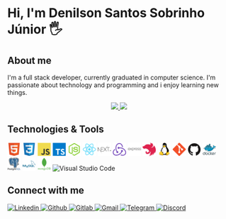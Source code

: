 <h1>Hi, I'm Denilson Santos Sobrinho Júnior 🖐</h1>

<h2>About me</h2>

I'm a full stack developer, currently graduated in computer science. I'm passionate about technology and programming and i enjoy learning new things.

<div align="center">
  <a href="https://github.com/denilsonssj">
  <img height="180em" src="https://github-readme-stats.vercel.app/api?username=denilsonssj&show_icons=true&theme=dark&include_all_commits=true&count_private=true"/>
  <img height="180em" src="https://github-readme-stats.vercel.app/api/top-langs/?username=denilsonssj&layout=compact&langs_count=7&theme=dark"/>
  </a>
</div>

<h2>Technologies & Tools</h2>

<div id="languages-and-tools">
    <img src="https://raw.githubusercontent.com/devicons/devicon/master/icons/html5/html5-original.svg" alt="Javascript" width="30px" height="30px">
    <img src="https://raw.githubusercontent.com/devicons/devicon/master/icons/css3/css3-original.svg" alt="Javascript" width="30px" height="30px">
    <img src="https://raw.githubusercontent.com/devicons/devicon/master/icons/javascript/javascript-original.svg" alt="Javascript" width="30px" height="30px">
    <img src="https://raw.githubusercontent.com/devicons/devicon/master/icons/typescript/typescript-original.svg" alt="Typescript" width="30px" height="30px">
    <img src="https://raw.githubusercontent.com/devicons/devicon/master/icons/nodejs/nodejs-plain.svg" alt="Node.js" width="30px" height="30px">
    <img src="https://raw.githubusercontent.com/devicons/devicon/master/icons/react/react-original.svg" alt="React" width="30px" height="30px">
    <img src="https://raw.githubusercontent.com/devicons/devicon/master/icons/nextjs/nextjs-original-wordmark.svg" alt="Next.js" width="30px" height="30px">
    <img src="https://raw.githubusercontent.com/devicons/devicon/master/icons/redux/redux-original.svg" alt="Redux" width="30px" height="30px">
    <img src="https://raw.githubusercontent.com/devicons/devicon/master/icons/express/express-original-wordmark.svg" alt="Redux" width="30px" height="30px">
    <img src="https://raw.githubusercontent.com/devicons/devicon/master/icons/nestjs/nestjs-plain.svg" alt="Nest.js" width="30px" height="30px">
    <img src="https://raw.githubusercontent.com/devicons/devicon/master/icons/linux/linux-original.svg" alt="Linux" width="30px" height="30px">
    <img src="https://raw.githubusercontent.com/devicons/devicon/master/icons/git/git-original.svg" alt="Git" width="30px" height="30px">
    <img src="https://raw.githubusercontent.com/devicons/devicon/master/icons/github/github-original.svg" alt="Github" width="30px" height="30px">
    <img src="https://raw.githubusercontent.com/devicons/devicon/master/icons/docker/docker-original-wordmark.svg" alt="Docker" width="30px" height="30px">
    <img src="https://raw.githubusercontent.com/devicons/devicon/master/icons/postgresql/postgresql-original-wordmark.svg" alt="PostgreSQL" width="30px" height="30px">
    <img src="https://raw.githubusercontent.com/devicons/devicon/master/icons/mysql/mysql-plain-wordmark.svg" alt="MySQL" width="30px" height="30px">
    <img src="https://raw.githubusercontent.com/devicons/devicon/master/icons/mongodb/mongodb-plain-wordmark.svg" alt="MongoDB" width="30px" height="30px">
    <img src="https://upload.wikimedia.org/wikipedia/commons/9/9a/Visual_Studio_Code_1.35_icon.svg" alt="Visual Studio Code" width="30px" height="30px">
</div>

## Connect with me

<div class="social-badges">
    <a href="https://www.linkedin.com/in/denilsonssj">
        <img class="social-badge-item" src="https://img.shields.io/badge/LinkedIn-0077B5?style=for-the-badge&logo=linkedin&logoColor=white" alt="Linkedin">
    </a>
    <a href="https://github.com/denilsonssj">
        <img class="social-badge-item" src="https://img.shields.io/badge/GitHub-100000?style=for-the-badge&logo=github&logoColor=white" alt="Github">
    </a>
    <a href="https://gitlab.com/denilsonssj">
        <img class="social-badge-item" src="https://img.shields.io/badge/GitLab-330F63?style=for-the-badge&logo=gitlab&logoColor=white" alt="Gitlab">
    </a>
    <a href="mailto:dssjunior98@gmail.com/">
        <img class="social-badge-item" src="https://img.shields.io/badge/Gmail-D14836?style=for-the-badge&logo=gmail&logoColor=white" alt="Gmail">
    </a>
    <a href="mailto:dssjunior98@gmail.com/">
        <img class="social-badge-item" src="https://img.shields.io/badge/Telegram-2CA5E0?style=for-the-badge&logo=telegram&logoColor=white" alt="Telegram">
    </a>
    <a href="https://discordapp.com/users/denilsonssj#1832">
        <img class="social-badge-item" src="https://img.shields.io/badge/Discord-7289DA?style=for-the-badge&logo=discord&logoColor=white" alt="Discord">
    </a>
</div>
<style>
    #languages-and-tools img > img {
        margin-left: 20px;
    }

    .social-badge img {
        border-radius: 5px;
    }
</style>